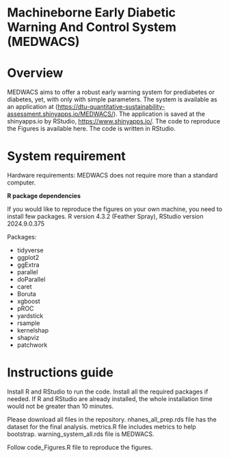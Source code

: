 # Machineborne Early Diabetic Warning And Control System (MEDWACS)


# **Overview**
MEDWACS aims to offer a robust early warning system for prediabetes or diabetes, yet, with only with simple parameters. The system is available as an application at (https://dtu-quantitative-sustainability-assessment.shinyapps.io/MEDWACS/). The application is saved at the shinyapps.io by RStudio, https://www.shinyapps.io/. The code to reproduce the Figures is available here. The code is written in RStudio.

# **System requirement**
Hardware requirements:
MEDWACS does not require more than a standard computer.

**R package dependencies**

If you would like to reproduce the figures on your own machine, you need to install few packages.
R version 4.3.2 (Feather Spray), RStudio version 2024.9.0.375

Packages:

-	tidyverse
-	ggplot2
-	ggExtra
-	parallel
-	doParallel
-	caret
-	Boruta
-	xgboost
-	pROC
-	yardstick
-	rsample
-	kernelshap
-	shapviz
-	patchwork

# **Instructions guide**
Install R and RStudio to run the code.
Install all the required packages if needed. If R and RStudio are already installed, the whole installation time would not be greater than 10 minutes.

Please download all files in the repository.
nhanes_all_prep.rds file has the dataset for the final analysis.
metrics.R file includes metrics to help bootstrap.
warning_system_all.rds file is MEDWACS.

Follow code_Figures.R file to reproduce the figures.
